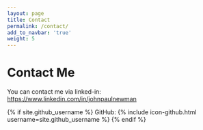 ```yaml
---
layout: page
title: Contact
permalink: /contact/
add_to_navbar: 'true'
weight: 5
---
```


# Contact Me
You can contact me via linked-in: <a href="https://www.linkedin.com/in/johnpaulnewman" target="new">https://www.linkedin.com/in/johnpaulnewman</a>

{% if site.github_username %}
GitHub: {% include icon-github.html username=site.github_username %}
{% endif %}
